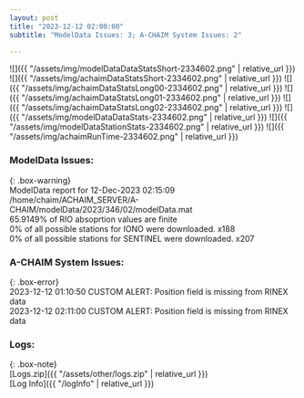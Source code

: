```yaml
---
layout: post
title: "2023-12-12 02:00:00"
subtitle: "ModelData Issues: 3; A-CHAIM System Issues: 2"

---
```


![]({{ "/assets/img/modelDataDataStatsShort-2334602.png" | relative_url }})
![]({{ "/assets/img/achaimDataStatsShort-2334602.png" | relative_url }})
![]({{ "/assets/img/achaimDataStatsLong00-2334602.png" | relative_url }})
![]({{ "/assets/img/achaimDataStatsLong01-2334602.png" | relative_url }})
![]({{ "/assets/img/achaimDataStatsLong02-2334602.png" | relative_url }})
![]({{ "/assets/img/modelDataDataStats-2334602.png" | relative_url }})
![]({{ "/assets/img/modelDataStationStats-2334602.png" | relative_url }})
![]({{ "/assets/img/achaimRunTime-2334602.png" | relative_url }})


### ModelData Issues:  
  
{: .box-warning}  
 ModelData report for 12-Dec-2023 02:15:09   
 /home/chaim/ACHAIM_SERVER/A-CHAIM/modelData/2023/346/02/modelData.mat   
 65.9149% of RIO absoprtion values are finite   
 0% of all possible stations for IONO were downloaded. x188   
 0% of all possible stations for SENTINEL were downloaded. x207   
  
### A-CHAIM System Issues:  
  
{: .box-error}  
2023-12-12 01:10:50 CUSTOM ALERT: Position field is missing from RINEX data  
2023-12-12 02:11:00 CUSTOM ALERT: Position field is missing from RINEX data  

### Logs:  
  
{: .box-note}  
[Logs.zip]({{ "/assets/other/logs.zip" | relative_url }})  
[Log Info]({{ "/logInfo" | relative_url }})  
